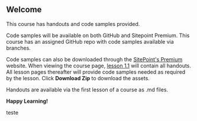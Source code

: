 ## Welcome
This course has handouts and code samples provided.

Code samples will be available on both GitHub and Sitepoint Premium. This course has an assigned GitHub repo with code samples available via branches. 

Code samples can also be downloaded through the [SitePoint's Premium](https://sitepoint.com/premium) website. When viewing the course page, [lesson 1.1](https://github.com/learnable-content/introduction-to-html/tree/lesson1.1) will contain all handouts. All lesson pages thereafter will provide code samples needed as required by the lesson. Click **Download Zip** to download the assets.

Handouts are available via the first lesson of a course as .md files.

**Happy Learning!**

teste
